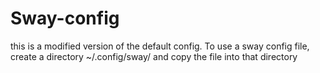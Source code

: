 # Sway-config
this is a modified version of the default config. 
To use a sway config file, create a directory ~/.config/sway/ and copy the file into that directory
